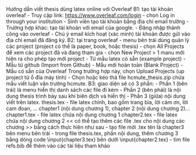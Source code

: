 Hướng dẫn viết thesis dùng latex online với Overleaf
B1: tạo tài khoản overleaf
	- Truy cập link: https://www.overleaf.com/login 
	- chọn Log in through your institution
	- Sinh viên tạo tài khoản bằng địa chỉ email trường 
	- Trường hợp khác: tạo tài khoản với email của google.
	- Đăng nhập thành công vào overleaf
	- Chú ý email kích hoạt (xác minh) tài khoản được gửi vào địa chỉ email đã đăng ký.
B2: tại trang overleaf
	- menu bên trái dùng quản lý các project (project có thể là paper, book, hoặc thesis)
	- chọn All Projects để xem các project đã và đang tham gia
	- chọn New Project > 1 manu mới hiện ra cho phép tạo mới project
		- Từ mẫu latex có sẵn (example project)
		- Mẫu từ github (Import from Github)
		- Mẫu mới hoàn toàn (Blank Project)
		- Mẫu có sẵn của Overleaf
		Trong trường hợp này, chọn Upload Projects (up project từ ổ đĩa máy tính)
	- Chọn hoặc kéo thả file hcmute_thesis.zip chứa mẫu viết luận văn trường hcmute. 
B3: giao diện sẽ có 3 phần:
	- Phần 1 (bên trái) là menu hiển thị danh sách các file đi kèm
	- Phần 2 (bên phải) là nội dung thesis trình bày sau khi biên dịch và hiển thị
	- Phần 3 (giữa) nội dung viết trên latex.
	thesis.tex - file latex chính, bao gồm trang bìa, lời cảm ơn, lời cam đoan, ... chapter1 (nội dung chương 1), chapter 2 (nội dung chương 2)...
	chapter1.tex - file latex chứa nội dung chương 1
	chapter2.tex - file latex chứa nội dung chương 2
	<< có thể tạo thêm các file .tex cho nội dung các chương >> bằng cách thực hiện như sau
		- tạo file mới .tex tên là chapter3 bên menu bên trái
		- trong file thesis.tex, phần nội dung, thêm chương 3 bằng dòng code \input{chapter3.tex} bên dưới \input{chapter2.tex}
	- tìm file refs.bib để thêm vào các tài liệu tham khảo 